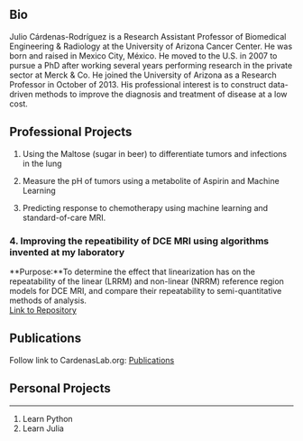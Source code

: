 ## Bio
Julio Cárdenas-Rodríguez is a Research Assistant Professor of Biomedical Engineering & Radiology at the University of Arizona Cancer Center.  He was born and raised in Mexico City, México. He moved to the U.S. in 2007 to pursue a PhD after working several years performing research in the private sector at Merck & Co. He joined the University of Arizona as a Research Professor in October of 2013.
His professional interest is to construct data-driven methods to improve the diagnosis and treatment of disease at a low cost.  

## Professional Projects
1. Using the Maltose (sugar in beer) to differentiate tumors and infections in the lung

2. Measure the pH of tumors using a metabolite of Aspirin and Machine Learning

3. Predicting response to chemotherapy using machine learning and standard-of-care MRI.

### 4. Improving the repeatibility of DCE MRI using algorithms invented at my laboratory
**Purpose:**To determine the effect that linearization has on the repeatability of the linear (LRRM) and non-linear (NRRM) reference region models for DCE MRI, and compare their repeatability to semi-quantitative methods of analysis.    
[Link to Repository](https://github.com/JCardenasRdz/Gage-repeatability-DCE-MRI)  


## Publications
Follow link to CardenasLab.org: [Publications](http://www.cardenaslab.org/publications.html)

## Personal Projects
--------
1. Learn Python
2. Learn Julia
